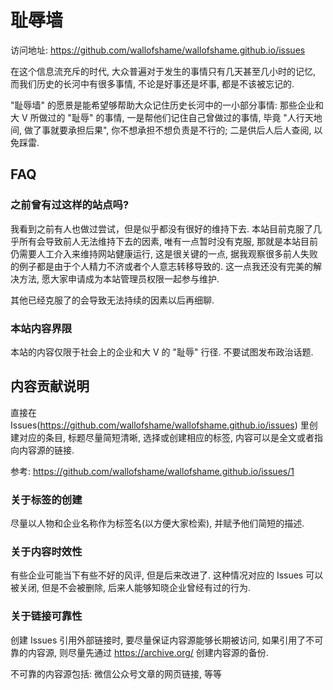 # 耻辱墙

访问地址: https://github.com/wallofshame/wallofshame.github.io/issues

在这个信息流充斥的时代, 大众普遍对于发生的事情只有几天甚至几小时的记忆, 而我们历史的长河中有很多事情, 不论是好事还是坏事, 都是不该被忘记的.

"耻辱墙" 的愿景是能希望够帮助大众记住历史长河中的一小部分事情: 那些企业和大 V 所做过的 "耻辱" 的事情, 一是帮他们记住自己曾做过的事情, 毕竟 "人行天地间, 做了事就要承担后果", 你不想承担不想负责是不行的; 二是供后人后人查阅, 以免踩雷.

## FAQ

### 之前曾有过这样的站点吗?

我看到之前有人也做过尝试，但是似乎都没有很好的维持下去. 本站目前克服了几乎所有会导致前人无法维持下去的因素, 唯有一点暂时没有克服, 那就是本站目前仍需要人工介入来维持网站健康运行, 这是很关键的一点, 据我观察很多前人失败的例子都是由于个人精力不济或者个人意志转移导致的. 这一点我还没有完美的解决方法, 愿大家申请成为本站管理员权限一起参与维护.

其他已经克服了的会导致无法持续的因素以后再细聊.

### 本站内容界限

本站的内容仅限于社会上的企业和大 V 的 "耻辱" 行径. 不要试图发布政治话题.

## 内容贡献说明

直接在 Issues(https://github.com/wallofshame/wallofshame.github.io/issues) 里创建对应的条目, 标题尽量简短清晰, 选择或创建相应的标签, 内容可以是全文或者指向内容源的链接.

参考: https://github.com/wallofshame/wallofshame.github.io/issues/1

### 关于标签的创建

尽量以人物和企业名称作为标签名(以方便大家检索), 并赋予他们简短的描述.

### 关于内容时效性

有些企业可能当下有些不好的风评, 但是后来改进了. 这种情况对应的 Issues 可以被关闭, 但是不会被删除, 后来人能够知晓企业曾经有过的行为.

### 关于链接可靠性

创建 Issues 引用外部链接时, 要尽量保证内容源能够长期被访问, 如果引用了不可靠的内容源, 则尽量先通过 https://archive.org/ 创建内容源的备份.

不可靠的内容源包括: 微信公众号文章的网页链接, 等等
